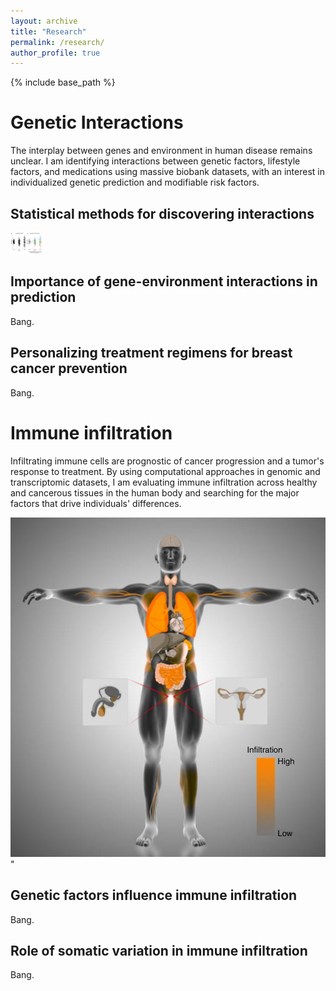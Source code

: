 ```yaml
---
layout: archive
title: "Research"
permalink: /research/
author_profile: true
---
```



{% include base_path %}

# Genetic Interactions

The interplay between genes and environment in human disease remains unclear. I am identifying interactions between genetic factors, lifestyle factors, and medications using massive biobank datasets, with an interest in individualized genetic prediction and modifiable risk factors.

## Statistical methods for discovering interactions

<img src='/images/vqtl.png' width='50'>

## Importance of gene-environment interactions in prediction

Bang.

## Personalizing treatment regimens for breast cancer prevention

Bang.

# Immune infiltration

Infiltrating immune cells are prognostic of cancer progression and a tumor's response to treatment. By using computational approaches in genomic and transcriptomic datasets, I am evaluating immune infiltration across healthy and cancerous tissues in the human body and searching for the major factors that drive individuals' differences.

<img src='/images/infil.png'>"

## Genetic factors influence immune infiltration

Bang.

## Role of somatic variation in immune infiltration

Bang.
